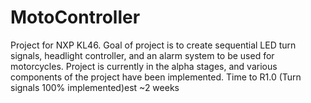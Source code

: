 # MotoController
Project for NXP KL46. Goal of project is to create sequential LED turn signals, headlight controller,
and an alarm system to be used for motorcycles. Project is currently in the alpha stages, and various
components of the project have been implemented. Time to R1.0 (Turn signals 100% implemented)est ~2 weeks


